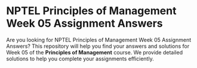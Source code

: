 # NPTEL Principles of Management Week 05 Assignment Answers

Are you looking for NPTEL Principles of Management Week 05 Assignment Answers? This repository will help you find your answers and solutions for Week 05 of the **Principles of Management** course. We provide detailed solutions to help you complete your assignments efficiently.